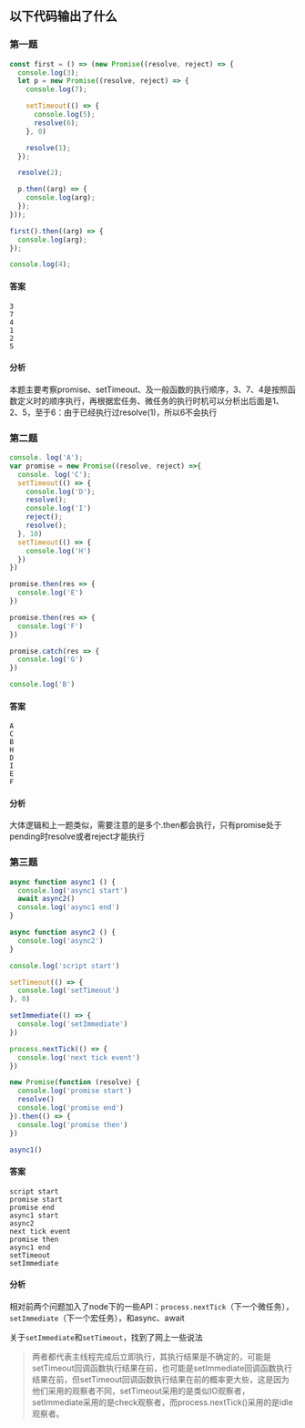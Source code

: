 ## 以下代码输出了什么
### 第一题
```js
const first = () => (new Promise((resolve, reject) => {
  console.log(3);
  let p = new Promise((resolve, reject) => {
    console.log(7);

    setTimeout(() => {
      console.log(5);
      resolve(6);
    }, 0)

    resolve(1);
  });

  resolve(2);

  p.then((arg) => {
    console.log(arg);
  });
}));

first().then((arg) => {
  console.log(arg);
});

console.log(4);
``` 

#### 答案
```
3
7
4
1
2
5
```

#### 分析
本题主要考察promise、setTimeout、及一般函数的执行顺序，3、7、4是按照函数定义时的顺序执行，再根据宏任务、微任务的执行时机可以分析出后面是1、2、5，至于6：由于已经执行过resolve(1)，所以6不会执行

### 第二题
```js
console. log('A');
var promise = new Promise((resolve, reject) =>{
  console. log('C');
  setTimeout(() => {
    console.log('D');
    resolve();
    console.log('I')
    reject();
    resolve();
  }, 10)
  setTimeout(() => {
    console.log('H')
  })
})

promise.then(res => {
  console.log('E')
})

promise.then(res => {
  console.log('F')
})

promise.catch(res => {
  console.log('G')
})

console.log('B')
```

#### 答案
```
A
C
B
H
D
I
E
F
```

#### 分析
大体逻辑和上一题类似，需要注意的是多个.then都会执行，只有promise处于pending时resolve或者reject才能执行

### 第三题
```js
async function async1 () {
  console.log('async1 start')
  await async2()
  console.log('async1 end')
}

async function async2 () {
  console.log('async2')
}

console.log('script start')

setTimeout(() => {
  console.log('setTimeout')
}, 0)

setImmediate(() => {
  console.log('setImmediate')
})

process.nextTick(() => {
  console.log('next tick event')
})

new Promise(function (resolve) {
  console.log('promise start')
  resolve()
  console.log('promise end')
}).then(() => {
  console.log('promise then')
})

async1()
```

#### 答案
```
script start
promise start
promise end
async1 start
async2
next tick event
promise then
async1 end
setTimeout
setImmediate
```

#### 分析
相对前两个问题加入了node下的一些API：`process.nextTick`（下一个微任务），`setImmediate`（下一个宏任务），和async、await

关于`setImmediate`和`setTimeout`，找到了网上一些说法
> 两者都代表主线程完成后立即执行，其执行结果是不确定的，可能是setTimeout回调函数执行结果在前，也可能是setImmediate回调函数执行结果在前，但setTimeout回调函数执行结果在前的概率更大些，这是因为他们采用的观察者不同，setTimeout采用的是类似IO观察者，setImmediate采用的是check观察者，而process.nextTick()采用的是idle观察者。
